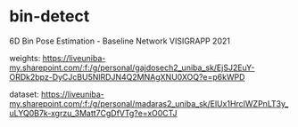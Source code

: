 # bin-detect
6D Bin Pose Estimation - Baseline Network VISIGRAPP 2021

weights: https://liveuniba-my.sharepoint.com/:f:/g/personal/gajdosech2_uniba_sk/EjSJ2EuY-ORDk2bpz-DyCJcBU5NlRDJN4Q2MNAgXNU0XOQ?e=p6kWPD

dataset: https://liveuniba-my.sharepoint.com/:f:/g/personal/madaras2_uniba_sk/ElUx1HrcIWZPnLT3y_uLYQ0B7k-xgrzu_3Matt7CgDfVTg?e=xO0CTJ
